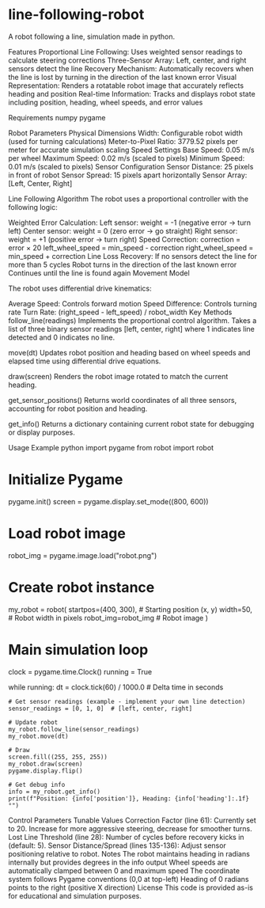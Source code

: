 # line-following-robot
A robot following a line, simulation made in python.

Features
Proportional Line Following: Uses weighted sensor readings to calculate steering corrections
Three-Sensor Array: Left, center, and right sensors detect the line
Recovery Mechanism: Automatically recovers when the line is lost by turning in the direction of the last known error
Visual Representation: Renders a rotatable robot image that accurately reflects heading and position
Real-time Information: Tracks and displays robot state including position, heading, wheel speeds, and error values

Requirements
numpy
pygame


Robot Parameters
Physical Dimensions
Width: Configurable robot width (used for turning calculations)
Meter-to-Pixel Ratio: 3779.52 pixels per meter for accurate simulation scaling
Speed Settings
Base Speed: 0.05 m/s per wheel
Maximum Speed: 0.02 m/s (scaled to pixels)
Minimum Speed: 0.01 m/s (scaled to pixels)
Sensor Configuration
Sensor Distance: 25 pixels in front of robot
Sensor Spread: 15 pixels apart horizontally
Sensor Array: [Left, Center, Right]

Line Following Algorithm
The robot uses a proportional controller with the following logic:

Weighted Error Calculation:
Left sensor: weight = -1 (negative error → turn left)
Center sensor: weight = 0 (zero error → go straight)
Right sensor: weight = +1 (positive error → turn right)
Speed Correction:
   correction = error × 20
   left_wheel_speed = min_speed - correction
   right_wheel_speed = min_speed + correction
Line Loss Recovery:
If no sensors detect the line for more than 5 cycles
Robot turns in the direction of the last known error
Continues until the line is found again
Movement Model



The robot uses differential drive kinematics:

Average Speed: Controls forward motion
Speed Difference: Controls turning rate
Turn Rate: (right_speed - left_speed) / robot_width
Key Methods
follow_line(readings)
Implements the proportional control algorithm. Takes a list of three binary sensor readings [left, center, right] where 1 indicates line detected and 0 indicates no line.

move(dt)
Updates robot position and heading based on wheel speeds and elapsed time using differential drive equations.

draw(screen)
Renders the robot image rotated to match the current heading.

get_sensor_positions()
Returns world coordinates of all three sensors, accounting for robot position and heading.

get_info()
Returns a dictionary containing current robot state for debugging or display purposes.

Usage Example
python
import pygame
from robot import robot

# Initialize Pygame
pygame.init()
screen = pygame.display.set_mode((800, 600))

# Load robot image
robot_img = pygame.image.load("robot.png")

# Create robot instance
my_robot = robot(
    startpos=(400, 300),  # Starting position (x, y)
    width=50,              # Robot width in pixels
    robot_img=robot_img    # Robot image
)

# Main simulation loop
clock = pygame.time.Clock()
running = True

while running:
    dt = clock.tick(60) / 1000.0  # Delta time in seconds
    
    # Get sensor readings (example - implement your own line detection)
    sensor_readings = [0, 1, 0]  # [left, center, right]
    
    # Update robot
    my_robot.follow_line(sensor_readings)
    my_robot.move(dt)
    
    # Draw
    screen.fill((255, 255, 255))
    my_robot.draw(screen)
    pygame.display.flip()
    
    # Get debug info
    info = my_robot.get_info()
    print(f"Position: {info['position']}, Heading: {info['heading']:.1f}°")
Control Parameters
Tunable Values
Correction Factor (line 61): Currently set to 20. Increase for more aggressive steering, decrease for smoother turns.
Lost Line Threshold (line 28): Number of cycles before recovery kicks in (default: 5).
Sensor Distance/Spread (lines 135-136): Adjust sensor positioning relative to robot.
Notes
The robot maintains heading in radians internally but provides degrees in the info output
Wheel speeds are automatically clamped between 0 and maximum speed
The coordinate system follows Pygame conventions (0,0 at top-left)
Heading of 0 radians points to the right (positive X direction)
License
This code is provided as-is for educational and simulation purposes.

